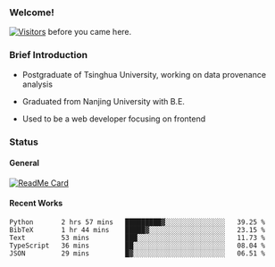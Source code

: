 ### Welcome!

[![Visitors](https://visitor-badge.laobi.icu/badge?page_id=HermitSun.HermitSun)]() before you came here.

### Brief Introduction

- Postgraduate of Tsinghua University, working on data provenance analysis

- Graduated from Nanjing University with B.E.

- Used to be a web developer focusing on frontend

### Status

#### General

[![ReadMe Card](https://github-readme-stats.hermitsun.vercel.app/api?username=HermitSun&count_private=true&show_icons=true)]()

#### Recent Works

<!--START_SECTION:waka-->
```text
Python       2 hrs 57 mins   █████████▓░░░░░░░░░░░░░░░   39.25 % 
BibTeX       1 hr 44 mins    █████▓░░░░░░░░░░░░░░░░░░░   23.15 % 
Text         53 mins         ███░░░░░░░░░░░░░░░░░░░░░░   11.73 % 
TypeScript   36 mins         ██░░░░░░░░░░░░░░░░░░░░░░░   08.04 % 
JSON         29 mins         █▓░░░░░░░░░░░░░░░░░░░░░░░   06.51 % 
```
<!--END_SECTION:waka-->
